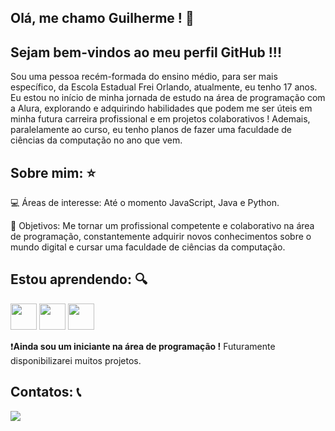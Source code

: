 ## Olá, me chamo Guilherme ! 👋

## Sejam bem-vindos ao meu perfil GitHub !!!

Sou uma pessoa recém-formada do ensino médio, para ser mais específico, da Escola Estadual Frei Orlando, atualmente, eu tenho 17 anos. Eu estou no início de minha jornada de estudo na área de programação com a Alura, explorando e adquirindo habilidades que podem me ser úteis em minha futura carreira profissional e em projetos colaborativos ! Ademais, paralelamente ao curso, eu tenho planos de fazer uma faculdade de ciências da computação no ano que vem.


## Sobre mim: ⭐

💻 Áreas de interesse: Até o momento JavaScript, Java e Python. 

🎯 Objetivos: Me tornar um profissional competente e colaborativo na área de programação, constantemente adquirir novos conhecimentos sobre o mundo digital e cursar uma faculdade de ciências da computação.

## Estou aprendendo: 🔍

<img src="https://cdn.jsdelivr.net/gh/devicons/devicon@latest/icons/css3/css3-original-wordmark.svg" width="42" height="42"/> 
<img src="https://cdn.jsdelivr.net/gh/devicons/devicon@latest/icons/html5/html5-original-wordmark.svg"  width="42" height="42"/> 
<img src="https://cdn.jsdelivr.net/gh/devicons/devicon@latest/icons/javascript/javascript-original.svg" width="42" height="42"/>

❗**Ainda sou um iniciante na área de programação !** Futuramente disponibilizarei muitos projetos.

## Contatos: 📞

<a href="https://instagram.com/guifreitasz7" target="_blank"><img loading="lazy" src="https://img.shields.io/badge/-Instagram-%23E4405F?style=for-the-badge&logo=instagram&logoColor=white" target="_blank"></a>
